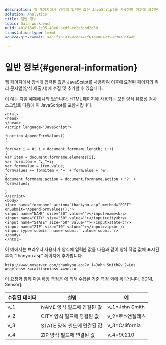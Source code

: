 ```yaml
---
description: 웹 페이지에서 양식에 입력된 값은 JavaScript를 사용하여 이후에 요청된 페이지의 쿼리 문자열(양식 제출 시)에 수집 및 추가할 수 있습니다.
solution: Analytics
title: 일반 정보
topic: Data workbench
uuid: 401816a5-1d95-48e6-bedf-ee2a5dbd2d50
translation-type: tm+mt
source-git-commit: aec1f7b14198cdde91f61d490a235022943bfedb

---
```



# 일반 정보{#general-information}

웹 페이지에서 양식에 입력된 값은 JavaScript를 사용하여 이후에 요청된 페이지의 쿼리 문자열(양식 제출 시)에 수집 및 추가할 수 있습니다.

이 예는 다음 예제에 나와 있습니다. HTML 페이지에 사용되는 모든 양식 유효성 검사 스크립트 다음에 이 JavaScript를 포함시킵니다.

```
<html> 
<head> 
</head> 
<script language="JavaScript"> 
 
function AppendFormValues() 
{ 
 
for(var i = 0; i < document.formname.length; i++) 
{ 
var item = document.formname.elements[i]; 
var formitem = “v_”+i; 
var formvalue = item.value; 
formvalues += formitem + '=' + formvalue + '&'; 
} 
document.formname.action = document.formname.action + '?' + formvalues; 
 
} 
</script> 
<body> 
<form name="formname" action="thankyou.asp" method="POST" onSubmit="AppendFormValues();"> 
<input name="NAME" size="50" value=""></input>name<br/> 
<input name="CITY" size="50" value=""></input>city<br/> 
<input name="STATE" size="50" value=""></input>state<br/> 
<input name="ZIP" size="10" value=""></input>zip<br /> 
<input type="submit" name="submit" value="submit"/> 
</body> 
</html> 
```

이 예에서는 브라우저 사용자가 양식에 입력한 값을 다음과 같이 양식 작업 값에 표시된 후속 &quot;thanyou.asp&quot; 페이지에 추가합니다.

```
http://www.myserver.com/thankyou.asp?v_1=John Smith&v_2=Los Angeles&v_3=California&v_4=90210
```

이 요청과 함께 다음 확장 측정은 에 의해 수집된 기준 측정 외에 획득됩니다. [!DNL Sensor]:

| 수집된 데이터 | 설명 | 예 |
|---|---|---|
| v_1 | NAME 양식 필드에 연결된 값 | v_1=John Smith |
| v_2 | CITY 양식 필드에 연결된 값 | v_2=로스앤젤레스 |
| v_3 | STATE 양식 필드에 연결된 값 | v_3=California |
| v_4 | ZIP 양식 필드에 연결된 값 | v_4=90210 |

